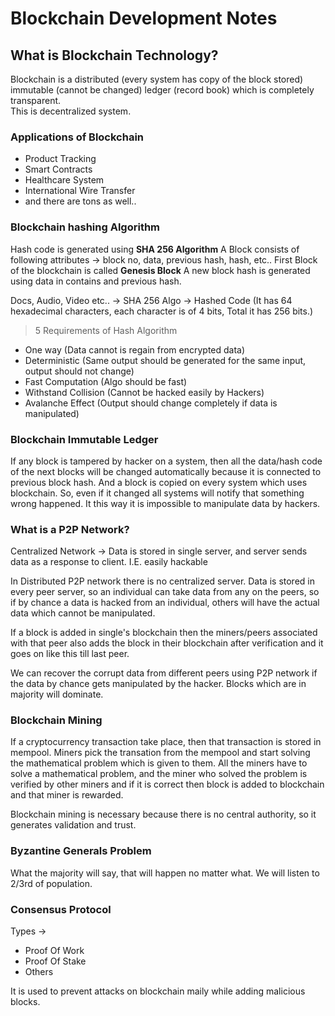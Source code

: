 # Blockchain Development Notes

## What is Blockchain Technology?
Blockchain is a distributed (every system has copy of the block stored) immutable (cannot be changed) ledger (record book) which is completely transparent.  
This is decentralized system.

### Applications of Blockchain
- Product Tracking
- Smart Contracts
- Healthcare System
- International Wire Transfer
- and there are tons as well..

### Blockchain hashing Algorithm
Hash code is generated using **SHA 256 Algorithm**
A Block consists of following attributes -> block no, data, previous hash, hash, etc..
First Block of the blockchain is called **Genesis Block**
A new block hash is generated using data in contains and previous hash.

Docs, Audio, Video etc.. -> SHA 256 Algo -> Hashed Code (It has 64 hexadecimal characters, each character is of 4 bits, Total it has 256 bits.)

> 5 Requirements of Hash Algorithm
- One way (Data cannot is regain from encrypted data)
- Deterministic (Same output should be generated for the same input, output should not change)
- Fast Computation (Algo should be fast)
- Withstand Collision (Cannot be hacked easily by Hackers)
- Avalanche Effect (Output should change completely if data is manipulated)

### Blockchain Immutable Ledger
If any block is tampered by hacker on a system,
then all the data/hash code of the next blocks will be changed automatically because it is connected to previous block hash.
And a block is copied on every system which uses blockchain.
So, even if it changed all systems will notify that something wrong happened.
It this way it is impossible to manipulate data by hackers.

### What is a P2P Network?
Centralized Network -> Data is stored in single server, and server sends data as a response to client. I.E. easily hackable

In Distributed P2P network there is no centralized server. Data is stored in every peer server, so an individual can take data from any on the peers, so if by chance a data is hacked from an individual, others will have the actual data which cannot be manipulated.

If a block is added in single's blockchain then the miners/peers associated with that peer also adds the block in their blockchain after verification and it goes on like this till last peer.

We can recover the corrupt data from different peers using P2P network if the data by chance gets manipulated by the hacker.
Blocks which are in majority will dominate.

### Blockchain Mining
If a cryptocurrency transaction take place, then that transaction is stored in mempool.
Miners pick the transation from the mempool and start solving the mathematical problem which is given to them.
All the miners have to solve a mathematical problem, and the miner who solved the problem is verified by other miners and if it is correct then block is added to blockchain and that miner is rewarded.

Blockchain mining is necessary because there is no central authority, so it generates validation and trust.

### Byzantine Generals Problem
What the majority will say, that will happen no matter what.
We will listen to 2/3rd of population.

### Consensus Protocol
Types ->
- Proof Of Work
- Proof Of Stake
- Others

It is used to prevent attacks on blockchain maily while adding malicious blocks.